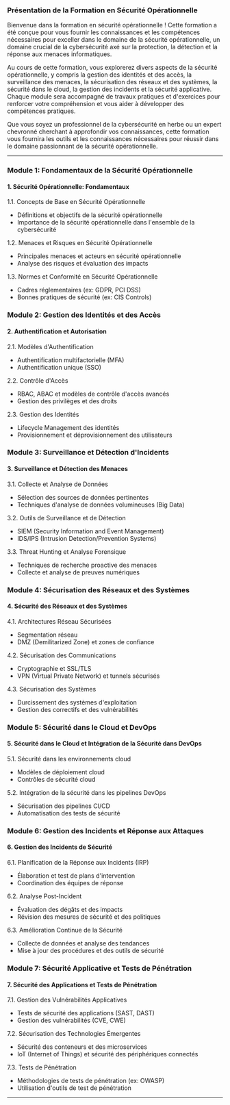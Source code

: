 ### Présentation de la Formation en Sécurité Opérationnelle

Bienvenue dans la formation en sécurité opérationnelle ! Cette formation a été conçue pour vous fournir les connaissances et les compétences nécessaires pour exceller dans le domaine de la sécurité opérationnelle, un domaine crucial de la cybersécurité axé sur la protection, la détection et la réponse aux menaces informatiques.

Au cours de cette formation, vous explorerez divers aspects de la sécurité opérationnelle, y compris la gestion des identités et des accès, la surveillance des menaces, la sécurisation des réseaux et des systèmes, la sécurité dans le cloud, la gestion des incidents et la sécurité applicative. Chaque module sera accompagné de travaux pratiques et d'exercices pour renforcer votre compréhension et vous aider à développer des compétences pratiques.

Que vous soyez un professionnel de la cybersécurité en herbe ou un expert chevronné cherchant à approfondir vos connaissances, cette formation vous fournira les outils et les connaissances nécessaires pour réussir dans le domaine passionnant de la sécurité opérationnelle.

---

### Module 1: Fondamentaux de la Sécurité Opérationnelle

#### 1. Sécurité Opérationnelle: Fondamentaux
1.1. Concepts de Base en Sécurité Opérationnelle
   - Définitions et objectifs de la sécurité opérationnelle
   - Importance de la sécurité opérationnelle dans l'ensemble de la cybersécurité

1.2. Menaces et Risques en Sécurité Opérationnelle
   - Principales menaces et acteurs en sécurité opérationnelle
   - Analyse des risques et évaluation des impacts

1.3. Normes et Conformité en Sécurité Opérationnelle
   - Cadres réglementaires (ex: GDPR, PCI DSS)
   - Bonnes pratiques de sécurité (ex: CIS Controls)

### Module 2: Gestion des Identités et des Accès

#### 2. Authentification et Autorisation
2.1. Modèles d'Authentification
   - Authentification multifactorielle (MFA)
   - Authentification unique (SSO)

2.2. Contrôle d'Accès
   - RBAC, ABAC et modèles de contrôle d'accès avancés
   - Gestion des privilèges et des droits

2.3. Gestion des Identités
   - Lifecycle Management des identités
   - Provisionnement et déprovisionnement des utilisateurs

### Module 3: Surveillance et Détection d'Incidents

#### 3. Surveillance et Détection des Menaces
3.1. Collecte et Analyse de Données
   - Sélection des sources de données pertinentes
   - Techniques d'analyse de données volumineuses (Big Data)

3.2. Outils de Surveillance et de Détection
   - SIEM (Security Information and Event Management)
   - IDS/IPS (Intrusion Detection/Prevention Systems)

3.3. Threat Hunting et Analyse Forensique
   - Techniques de recherche proactive des menaces
   - Collecte et analyse de preuves numériques

### Module 4: Sécurisation des Réseaux et des Systèmes

#### 4. Sécurité des Réseaux et des Systèmes
4.1. Architectures Réseau Sécurisées
   - Segmentation réseau
   - DMZ (Demilitarized Zone) et zones de confiance

4.2. Sécurisation des Communications
   - Cryptographie et SSL/TLS
   - VPN (Virtual Private Network) et tunnels sécurisés

4.3. Sécurisation des Systèmes
   - Durcissement des systèmes d'exploitation
   - Gestion des correctifs et des vulnérabilités

### Module 5: Sécurité dans le Cloud et DevOps

#### 5. Sécurité dans le Cloud et Intégration de la Sécurité dans DevOps
5.1. Sécurité dans les environnements cloud
   - Modèles de déploiement cloud
   - Contrôles de sécurité cloud

5.2. Intégration de la sécurité dans les pipelines DevOps
   - Sécurisation des pipelines CI/CD
   - Automatisation des tests de sécurité

### Module 6: Gestion des Incidents et Réponse aux Attaques

#### 6. Gestion des Incidents de Sécurité
6.1. Planification de la Réponse aux Incidents (IRP)
   - Élaboration et test de plans d'intervention
   - Coordination des équipes de réponse

6.2. Analyse Post-Incident
   - Évaluation des dégâts et des impacts
   - Révision des mesures de sécurité et des politiques

6.3. Amélioration Continue de la Sécurité
   - Collecte de données et analyse des tendances
   - Mise à jour des procédures et des outils de sécurité

### Module 7: Sécurité Applicative et Tests de Pénétration

#### 7. Sécurité des Applications et Tests de Pénétration
7.1. Gestion des Vulnérabilités Applicatives
   - Tests de sécurité des applications (SAST, DAST)
   - Gestion des vulnérabilités (CVE, CWE)

7.2. Sécurisation des Technologies Émergentes
   - Sécurité des conteneurs et des microservices
   - IoT (Internet of Things) et sécurité des périphériques connectés

7.3. Tests de Pénétration
   - Méthodologies de tests de pénétration (ex: OWASP)
   - Utilisation d'outils de test de pénétration

---
